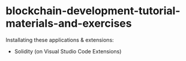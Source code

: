 # blockchain-development-tutorial-materials-and-exercises

Installating these applications & extensions:
- Solidity (on Visual Studio Code Extensions)
